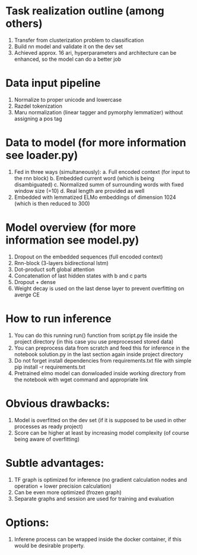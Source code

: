 # Task realization outline (among others)
1. Transfer from clusterization problem to classification
2. Build nn model and validate it on the dev set
3. Achieved approx. 16 ari, hyperparameters and architecture can be enhanced, so the model can do a better job

# Data input pipeline
1. Normalize to proper unicode and lowercase
2. Razdel tokenization
3. Maru normalization (linear tagger and pymorphy lemmatizer) without assigning a pos tag

# Data to model (for more information see loader.py)
1. Fed in three ways (simultaneously):
  a. Full encoded context (for input to the rnn block)
  b. Embedded current word (which is being disambiguated) 
  c. Normalized summ of surrounding words with fixed window size (=10)
  d. Real length are provided as well
2. Embedded with lemmatized ELMo embeddings of dimension 1024 (which is then reduced to 300)
  
# Model overview (for more information see model.py)
1. Dropout on the embedded sequences (full encoded context)
2. Rnn-block (3-layers bidirectional lstm)
3. Dot-product soft global attention
4. Concatenation of last hidden states with b and c parts 
5. Dropout + dense
6. Weight decay is used on the last dense layer to prevent overfitting on averge CE

# How to run inference
1. You can do this running run() function from script.py file inside the project directory (in this case you use preprocessed stored data)
2. You can preprocess data from scratch and feed this for inference in the notebook solution.py in the last section again inside project directory
3. Do not forget install dependencies from requirements.txt file with simple pip install -r requirements.txt
4. Pretrained elmo model can donwloaded inside working directory from the notebook with wget command and appropriate link

# Obvious drawbacks:
1. Model is overfitted on the dev set (if it is supposed to be used in other processes as ready project)
2. Score can be higher at least by increasing model complexity (of course being aware of overfitting)

# Subtle advantages:
1. TF graph is optimized for inference (no gradient calculation nodes and operation + lower precision calculation)
2. Can be even more optimized (frozen graph)
3. Separate graphs and session are used for training and evaluation

# Options:
1. Inferene process can be wrapped inside the docker container, if this would be desirable property. 
